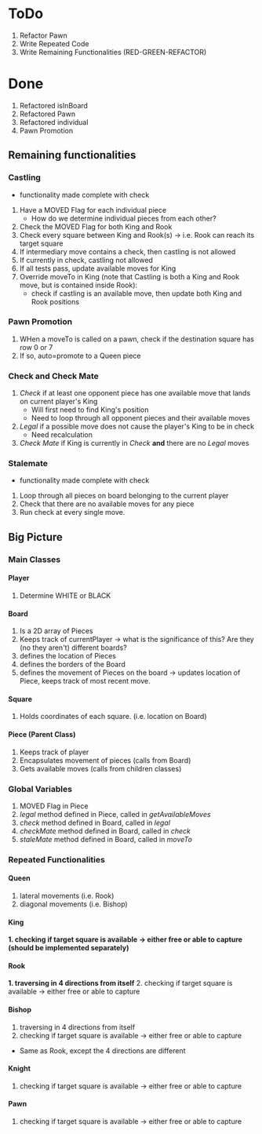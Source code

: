 # ToDo

1. Refactor Pawn
2. Write Repeated Code
3. Write Remaining Functionalities (RED-GREEN-REFACTOR)

# Done

1. Refactored isInBoard
2. Refactored Pawn
3. Refactored individual 
4. Pawn Promotion



## Remaining functionalities 

### Castling 

* functionality made complete with check 

1. Have a MOVED Flag for each individual piece 
    - How do we determine individual pieces from each other? 
2. Check the MOVED Flag for both King and Rook
3. Check every square between King and Rook(s) -> i.e. Rook can reach its target square
4. If intermediary move contains a check, then castling is not allowed
5. If currently in check, castling not allowed 
6. If all tests pass, update available moves for King 
7. Override moveTo in King (note that Castling is both a King and Rook move, but is contained inside Rook): 
    - check if castling is an available move, then update both King and Rook positions

### Pawn Promotion

1. WHen a moveTo is called on a pawn, check if the destination square has row 0 or 7
2. If so, auto=promote to a Queen piece

### Check and Check Mate 

1. _Check_ if at least one opponent piece has one available move that lands on current player's King 
    - Will first need to find King's position
    - Need to loop through all opponent pieces and their available moves 
2. _Legal_ if a possible move does not cause the player's King to be in check 
    - Need recalculation
3. _Check Mate_ if King is currently in _Check_ **and** there are no _Legal_ moves 

### Stalemate 

* functionality made complete with check 

1. Loop through all pieces on board belonging to the current player
2. Check that there are no available moves for any piece
3. Run check at every single move. 

## Big Picture 

### Main Classes 

#### Player 

1. Determine WHITE or BLACK

#### Board 

1. Is a 2D array of Pieces 
2. Keeps track of currentPlayer -> what is the significance of this? Are they (no they aren't) different boards?
3. defines the location of Pieces
4. defines the borders of the Board
5. defines the movement of Pieces on the board -> updates location of Piece, keeps track of most recent move. 

#### Square 

1. Holds coordinates of each square. (i.e. location on Board)

#### Piece (Parent Class)

1. Keeps track of player 
2. Encapsulates movement of pieces (calls from Board)
3. Gets available moves (calls from children classes)

### Global Variables 

1. MOVED Flag in Piece
2. _legal_ method defined in Piece, called in _getAvailableMoves_
3. _check_ method defined in Board, called in _legal_
4. _checkMate_ method defined in Board, called in _check_
5. _staleMate_ method defined in Board, called in _moveTo_

### Repeated Functionalities 

#### Queen 

1. lateral movements (i.e. Rook)
2. diagonal movements (i.e. Bishop)

#### King 

**1. checking if target square is available -> either free or able to capture (should be implemented separately)**

#### Rook

**1. traversing in 4 directions from itself**
2. checking if target square is available -> either free or able to capture 

#### Bishop

1. traversing in 4 directions from itself
2. checking if target square is available -> either free or able to capture 

* Same as Rook, except the 4 directions are different 

#### Knight 

1. checking if target square is available -> either free or able to capture 

#### Pawn

1. checking if target square is available -> either free or able to capture 
